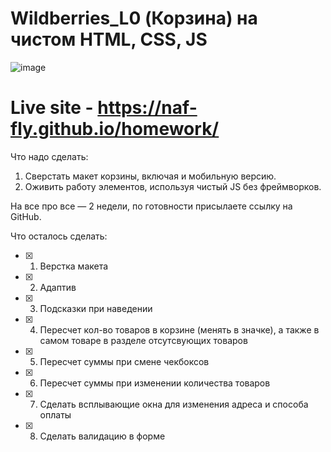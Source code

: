 # Wildberries_L0 (Корзина) на чистом  HTML, CSS, JS
![image](https://user-images.githubusercontent.com/53238795/204395947-b7f2118f-3ee5-477a-98ed-5f8ce14d94d4.png)


# Live site - https://naf-fly.github.io/homework/
Что надо сделать:
1. Сверстать макет корзины, включая и мобильную версию.
2. Оживить работу элементов, используя чистый JS без фреймворков.

На все про все — 2 недели, по готовности присылаете ссылку на GitHub.

Что осталось сделать:
- [x] 1. Верстка макета
- [x] 2. Адаптив
- [x] 3) Подсказки при наведении
- [x] 4) Пересчет кол-во товаров в корзине (менять в значке), а также в самом товаре в разделе отсутсвующих товаров
- [x] 5) Пересчет суммы при смене чекбоксов
- [x] 6) Пересчет суммы при изменении количества товаров 
- [x] 7) Сделать всплывающие окна для изменения адреса и способа оплаты
- [x] 8) Сделать валидацию в форме
